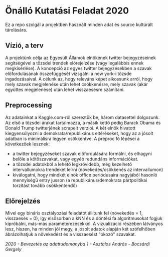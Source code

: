 # Önálló Kutatási Feladat 2020

Ez a repo szolgál a projektben használt minden adat és source kultúrált tárolására.

## Vízió, a terv

A projektünk célja az Egyesült Államok elnökének twitter bejegyzéseinek segítségével a tőzsdei trendek előrejelzése (vagy legalábbis ennek megkísérlése). A koncepció az egyes twitter bejegyzésekben a szavak előfordulásának összefüggését vizsgálni a new york-i tőzsde ingadozásaival. 
A célunk az, hogy releváns képet alkossunk arról, hogy mely szavak megjelenése után lehet csökkenésre, mely szavak (akár együttes megjelenése) után lehet visszaesésre számítani. 

## Preprocessing

Az adatainkat a Kaggle.com-ról szereztük be, három datasettel dolgozunk. Az első a tőzsdei árakat tartalmazza, a másik kettő pedig Barack Obama és Donald Trump twitterjének scrapelt verziói. A két elnök hivatott kiegyensúlyozni a demokrata/republikánus eltéréseket, hogy az a jósolt adatban is minimálisra legyen csökkentve.
A preproc fő lépései a következőek lesznek:
* a twitter bejegyzéseket szavak előfordulására formálni, és elhagyni belőle a kötőszavakat, vagy egyéb redundáns információkat.
* a tőzsdei adatokból a lehető legkrövidebb, még kezelhető intervallumokra trendeket leírni (növekedés/csökkenés az intervallumon)
* kiválogatni, hogy mindkét elnök office periódusaira nagyjából hasonló mennyiségű entry jusson (a republikánus/demokrata pártpolitikai torzítást tovább csökkentendő)

## Előrejelzés

Mivel egy bináris osztályozási feladatot állítunk fel (növekedés = 1, visszaesés = 0), így elsősorban a kNN és a döntési fa algoritmusokat fogjuk kipróbálni, más-más paraméterezésekkel. A vizualizáció részében látványos lesz, hiszen, ha minden jól megy, a jósolt adatok alapján két szófelhőben ábrázolhatjuk a növekedést és a visszaesést "okozó" szavakat.


*2020 - Bevezetés az adattudományba 1 - Asztalos András - Bocsárdi Gergely*
